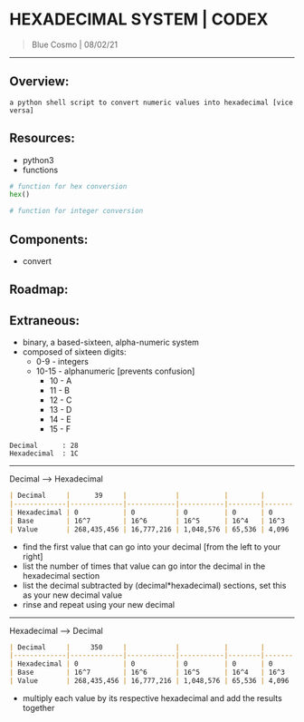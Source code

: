 # HEXADECIMAL SYSTEM | CODEX
> Blue Cosmo | 08/02/21
---

## Overview:
```
a python shell script to convert numeric values into hexadecimal [vice versa]
```

## Resources:
- python3
- functions
```python
# function for hex conversion
hex()

# function for integer conversion

```
## Components:
- convert

## Roadmap:

## Extraneous:
- binary, a based-sixteen, alpha-numeric system
- composed of sixteen digits:
	- 0-9 - integers
	- 10-15 - alphanumeric [prevents confusion] 
		- 10 - A
		- 11 - B
		- 12 - C
		- 13 - D
		- 14 - E
		- 15 - F
```
Decimal      : 28
Hexadecimal  : 1C
```
---
Decimal --> Hexadecimal
```markdown
| Decimal     |      39     |            |           |        |       |      | 7    | 0    |
|-------------|-------------|------------|-----------|--------|-------|------|------|------|
| Hexadecimal | 0           | 0          | 0         | 0      | 0     | 0    | 2    | 7    |
| Base        | 16^7        | 16^6       | 16^5      | 16^4   | 16^3  | 16^2 | 16^1 | 16^0 |
| Value       | 268,435,456 | 16,777,216 | 1,048,576 | 65,536 | 4,096 | 256  | 16   | 1    |
```
-   find the first value that can go into your decimal [from the left to your right] 
-   list the number of times that value can go intor the decimal in the hexadecimal section
-   list the decimal subtracted by (decimal\*hexadecimal) sections, set this as your new decimal value 
-   rinse and repeat using your new decimal
---
Hexadecimal --> Decimal
```markdown
| Decimal     |     350     |            |           |        |       | 256  | 80   | 14   |
|-------------|-------------|------------|-----------|--------|-------|------|------|------|
| Hexadecimal | 0           | 0          | 0         | 0      | 0     | 1    | 5    | E    |
| Base        | 16^7        | 16^6       | 16^5      | 16^4   | 16^3  | 16^2 | 16^1 | 16^0 |
| Value       | 268,435,456 | 16,777,216 | 1,048,576 | 65,536 | 4,096 | 256  | 16   | 1    |
```
- multiply each value by its respective hexadecimal and add the results together